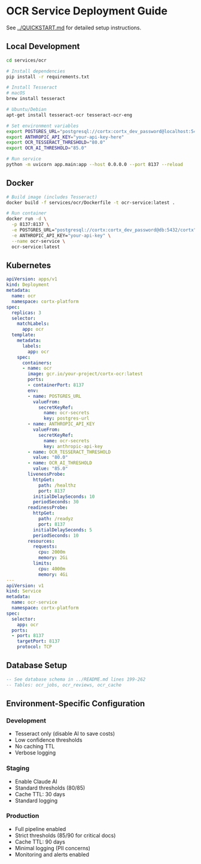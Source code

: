 # OCR Service Deployment Guide

See [../QUICKSTART.md](../QUICKSTART.md) for detailed setup instructions.

## Local Development

```bash
cd services/ocr

# Install dependencies
pip install -r requirements.txt

# Install Tesseract
# macOS
brew install tesseract

# Ubuntu/Debian
apt-get install tesseract-ocr tesseract-ocr-eng

# Set environment variables
export POSTGRES_URL="postgresql://cortx:cortx_dev_password@localhost:5432/cortx"
export ANTHROPIC_API_KEY="your-api-key-here"
export OCR_TESSERACT_THRESHOLD="80.0"
export OCR_AI_THRESHOLD="85.0"

# Run service
python -m uvicorn app.main:app --host 0.0.0.0 --port 8137 --reload
```

## Docker

```bash
# Build image (includes Tesseract)
docker build -f services/ocr/Dockerfile -t ocr-service:latest .

# Run container
docker run -d \
  -p 8137:8137 \
  -e POSTGRES_URL="postgresql://cortx:cortx_dev_password@db:5432/cortx" \
  -e ANTHROPIC_API_KEY="your-api-key" \
  --name ocr-service \
  ocr-service:latest
```

## Kubernetes

```yaml
apiVersion: apps/v1
kind: Deployment
metadata:
  name: ocr
  namespace: cortx-platform
spec:
  replicas: 3
  selector:
    matchLabels:
      app: ocr
  template:
    metadata:
      labels:
        app: ocr
    spec:
      containers:
      - name: ocr
        image: gcr.io/your-project/cortx-ocr:latest
        ports:
        - containerPort: 8137
        env:
        - name: POSTGRES_URL
          valueFrom:
            secretKeyRef:
              name: ocr-secrets
              key: postgres-url
        - name: ANTHROPIC_API_KEY
          valueFrom:
            secretKeyRef:
              name: ocr-secrets
              key: anthropic-api-key
        - name: OCR_TESSERACT_THRESHOLD
          value: "80.0"
        - name: OCR_AI_THRESHOLD
          value: "85.0"
        livenessProbe:
          httpGet:
            path: /healthz
            port: 8137
          initialDelaySeconds: 10
          periodSeconds: 30
        readinessProbe:
          httpGet:
            path: /readyz
            port: 8137
          initialDelaySeconds: 5
          periodSeconds: 10
        resources:
          requests:
            cpu: 2000m
            memory: 2Gi
          limits:
            cpu: 4000m
            memory: 4Gi
---
apiVersion: v1
kind: Service
metadata:
  name: ocr-service
  namespace: cortx-platform
spec:
  selector:
    app: ocr
  ports:
  - port: 8137
    targetPort: 8137
    protocol: TCP
```

## Database Setup

```sql
-- See database schema in ../README.md lines 199-262
-- Tables: ocr_jobs, ocr_reviews, ocr_cache
```

## Environment-Specific Configuration

### Development

- Tesseract only (disable AI to save costs)
- Low confidence thresholds
- No caching TTL
- Verbose logging

### Staging

- Enable Claude AI
- Standard thresholds (80/85)
- Cache TTL: 30 days
- Standard logging

### Production

- Full pipeline enabled
- Strict thresholds (85/90 for critical docs)
- Cache TTL: 90 days
- Minimal logging (PII concerns)
- Monitoring and alerts enabled
